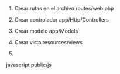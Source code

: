 1. Crear rutas en el archivo routes/web.php
2. Crear controlador app/Http/Controllers
2. Crear modelo app/Models


4. Crear vista resources/views
5. 
javascript public/js
